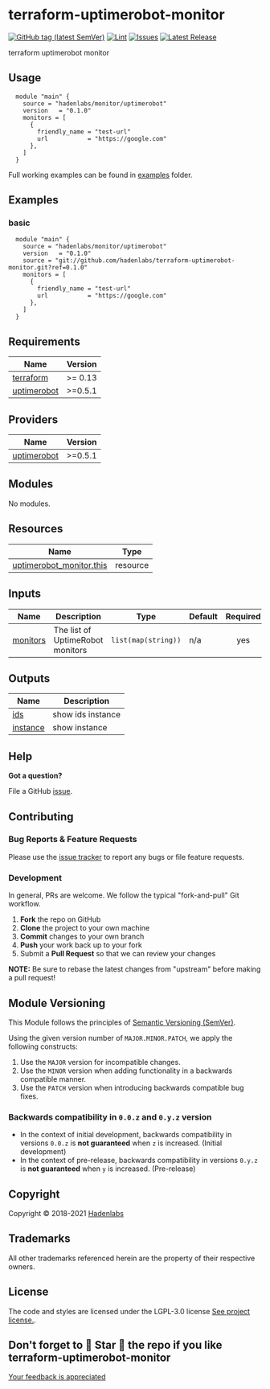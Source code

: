 <!--


  ** DO NOT EDIT THIS FILE
  **
  ** 1) Make all changes to `README.yaml`
  ** 2) Run`make readme` to rebuild this file.
  **
  ** (We maintain HUNDREDS of open source projects. This is how we maintain our sanity.)
  **


  -->

# terraform-uptimerobot-monitor

[![GitHub tag (latest SemVer)](https://img.shields.io/github/v/tag/hadenlabs/terraform-uptimerobot-monitor.svg?label=latest&sort=semver)](https://github.com/hadenlabs/terraform-uptimerobot-monitor/releases) [![Lint](https://github.com/hadenlabs/terraform-uptimerobot-monitor/actions/workflows/lint.yml/badge.svg?branch=develop)](https://github.com/hadenlabs/terraform-uptimerobot-monitor/actions) [![Issues](https://img.shields.io/github/issues/hadenlabs/terraform-uptimerobot-monitor.svg)](https://github.com/hadenlabs/terraform-uptimerobot-monitor/issues) [![Latest Release](https://img.shields.io/github/release/hadenlabs/terraform-uptimerobot-monitor.svg)](https://github.com/hadenlabs/terraform-uptimerobot-monitor/releases)

terraform uptimerobot monitor

## Usage

```hcl
  module "main" {
    source = "hadenlabs/monitor/uptimerobot"
    version   = "0.1.0"
    monitors = [
      {
        friendly_name = "test-url"
        url           = "https://google.com"
      },
    ]
  }

```

Full working examples can be found in [examples](./examples) folder.

## Examples

### basic

```hcl
  module "main" {
    source = "hadenlabs/monitor/uptimerobot"
    version   = "0.1.0"
    source = "git://github.com/hadenlabs/terraform-uptimerobot-monitor.git?ref=0.1.0"
    monitors = [
      {
        friendly_name = "test-url"
        url           = "https://google.com"
      },
    ]
  }
```

 <!-- BEGIN_TF_DOCS -->

## Requirements

| Name                                                                           | Version |
| ------------------------------------------------------------------------------ | ------- |
| <a name="requirement_terraform"></a> [terraform](#requirement_terraform)       | >= 0.13 |
| <a name="requirement_uptimerobot"></a> [uptimerobot](#requirement_uptimerobot) | >=0.5.1 |

## Providers

| Name                                                                     | Version |
| ------------------------------------------------------------------------ | ------- |
| <a name="provider_uptimerobot"></a> [uptimerobot](#provider_uptimerobot) | >=0.5.1 |

## Modules

No modules.

## Resources

| Name | Type |
| --- | --- |
| [uptimerobot_monitor.this](https://registry.terraform.io/providers/louy/uptimerobot/latest/docs/resources/monitor) | resource |

## Inputs

| Name | Description | Type | Default | Required |
| --- | --- | --- | --- | :-: |
| <a name="input_monitors"></a> [monitors](#input_monitors) | The list of UptimeRobot monitors | `list(map(string))` | n/a | yes |

## Outputs

| Name                                                        | Description       |
| ----------------------------------------------------------- | ----------------- |
| <a name="output_ids"></a> [ids](#output_ids)                | show ids instance |
| <a name="output_instance"></a> [instance](#output_instance) | show instance     |

<!-- END_TF_DOCS -->

## Help

**Got a question?**

File a GitHub [issue](https://github.com/hadenlabs/terraform-uptimerobot-monitor/issues).

## Contributing

### Bug Reports & Feature Requests

Please use the [issue tracker](https://github.com/hadenlabs/terraform-uptimerobot-monitor/issues) to report any bugs or file feature requests.

### Development

In general, PRs are welcome. We follow the typical "fork-and-pull" Git workflow.

1.  **Fork** the repo on GitHub
2.  **Clone** the project to your own machine
3.  **Commit** changes to your own branch
4.  **Push** your work back up to your fork
5.  Submit a **Pull Request** so that we can review your changes

**NOTE:** Be sure to rebase the latest changes from "upstream" before making a pull request!

## Module Versioning

This Module follows the principles of [Semantic Versioning (SemVer)](https://semver.org/).

Using the given version number of `MAJOR.MINOR.PATCH`, we apply the following constructs:

1. Use the `MAJOR` version for incompatible changes.
1. Use the `MINOR` version when adding functionality in a backwards compatible manner.
1. Use the `PATCH` version when introducing backwards compatible bug fixes.

### Backwards compatibility in `0.0.z` and `0.y.z` version

- In the context of initial development, backwards compatibility in versions `0.0.z` is **not guaranteed** when `z` is increased. (Initial development)
- In the context of pre-release, backwards compatibility in versions `0.y.z` is **not guaranteed** when `y` is increased. (Pre-release)

## Copyright

Copyright © 2018-2021 [Hadenlabs](https://hadenlabs.com)

## Trademarks

All other trademarks referenced herein are the property of their respective owners.

## License

The code and styles are licensed under the LGPL-3.0 license [See project license.](LICENSE).

## Don't forget to 🌟 Star 🌟 the repo if you like terraform-uptimerobot-monitor

[Your feedback is appreciated](https://github.com/hadenlabs/terraform-uptimerobot-monitor/issues)
